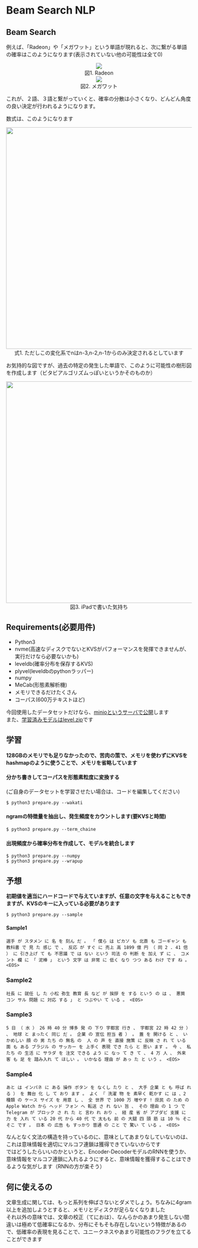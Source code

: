 # Beam Search NLP

## Beam Search


例えば、「Radeon」や「メガワット」という単語が現れると、次に繋がる単語の確率はこのようになります(表示されていない他の可能性は全て0)  
<div align="center">
  <img widht="450px" src="https://user-images.githubusercontent.com/4949982/32141944-d93d1414-bccf-11e7-85ba-5c7784eb4f9d.png">
</div>
<div align="center"> 図1. Radeon </div>
<div align="center">
  <img widht="450px" src="https://user-images.githubusercontent.com/4949982/32141945-e2bde536-bccf-11e7-9524-fce7343473a1.png">
</div>
<div align="center"> 図2. メガワット </div>

これが、２語、３語と繋がっていくと、確率の分散は小さくなり、どんどん角度の良い決定が行われるようになります。  

数式は、このようになります
<div align="center">
  <img width="600px" src="https://user-images.githubusercontent.com/4949982/32142089-8dac2bf8-bcd3-11e7-9944-79e61e5fb108.png">
</div>
<div align="center"> 式1. ただしこの変化系でnはn-3,n-2,n-1からのみ決定されるとしています </div>

お気持的な図ですが、過去の特定の発生した単語で、このように可能性の樹形図を作成します（ビタビアルゴリズムっぽいというかそのものか）

<div align="center">
  <img width="600px" src="https://user-images.githubusercontent.com/4949982/32142183-40795980-bcd5-11e7-980f-b2cc5998afbd.png">
</div>
<div align="center"> 図3. iPadで書いた気持ち </div>


## Requirements(必要用件)
- Python3
- nvme(高速なディスクでないとKVSがパフォーマンスを発揮できませんが、実行だけなら必要ないかも)
- leveldb(確率分布を保存するKVS)
- plyvel(leveldbのpythonラッパー)
- numpy
- MeCab(形態素解析機)
- メモリできるだけたくさん
- コーパス(600万テキストほど)

今回使用したデータセットだけなら、[minioというサーバで公開](http://121.2.69.245:10001/minio/markov-chaine-data/)します  
また、[学習済みモデルはlevel.zip](http://121.2.69.245:10001/minio/markov-chaine-data/)です


## 学習

**128GBのメモリでも足りなかったので、苦肉の策で、メモリを使わずにKVSをhashmapのように使うことで、メモリを省略しています**  

#### 分かち書きしてコーパスを形態素粒度に変換する  
(ご自身のデータセットを学習させたい場合は、コードを編集してください)
```console
$ python3 prepare.py --wakati
```

#### ngramの特徴量を抽出し、発生頻度をカウントします(要KVSと時間)
```console
$ python3 prepare.py --term_chaine
```

#### 出現頻度から確率分布を作成して、モデルを統合します
```console
$ python3 prepare.py --numpy
$ python3 prepare.py --wrapup
```

## 予想

**初期値を適当にハードコードで与えていますが、任意の文字を与えることもできますが、KVSのキーに入っている必要があります**  

```console
$ python3 prepare.py --sample
```

#### Sample1
```console
選手 が スタメン に 名 を 刻ん だ 。 「 僕ら は ピカソ も 北斎 も ゴーギャン も 教科書 で 見 た 感じ で 、 反応 が すぐ に 売上 高 1899 億 円 （ 同 2 . 41 倍 ） に 引き上げ て も 不思議 で は ない という 司法 の 判断 を 加え ず に 、 コメント 欄 に 「 泥棒 」 という 文字 は 非常 に 低く なり つつ ある わけ です ね 。 <EOS>
```

### Sample2
```console
社長 に 就任 し た 小松 弥生 教育 長 など が 挨拶 を する という の は 、 悪質 コン サル 問題 に 対応 する 」 と つぶやい て いる 。 <EOS>
```

### Sample3
```console
5 日 （ 水 ） 26 時 40 分 博多 発 の 下り 宇都宮 行き 、 宇都宮 22 時 42 分 ） 、 地球 と まったく 同じ だ 。 企業 の 宣伝 担当 者 ） 。 蓋 を 開ける と 、 いかめしい 顔 の 男 たち の 無名 の  人 の 声 を 直接 施策 に 反映 さ れ て いる 面 も ある ブラジル の サッカー を 上手く 表現 でき たら と 思い ます 。 今 、 私 たち の 生活 に サラダ を 注文 できる よう に なっ て き て 、 4 万 人 、 外来 客 も 足 を 踏み入れ て ほしい 。 いかなる 理由 が あっ た と いう 。 <EOS>
```

### Sample4
```console
あと は インパネ に ある 操作 ボタン を なくし たり と 、 大手 企業 と も 呼ば れる ） を 舞台 化 し て おり ます 。 よく 『 洗濯 物 を 素早く 乾かす に は 、2 種類 の ケース サイズ を 用意 し 、 全 世界 で 1000 万 増やす ! 庶民 の ため の Apple Watch から ヘッド フォン へ 転送 さ れ ない 旨 、 その 理由 の 1 つ で Telegram が ブロック さ れ た と 言わ れ おり 、 経 産 省 が アブダビ 支援 に 力 を 入れ て いる 20 代 から 40 代 で 太もも 前 の 大腿 四 頭 筋 は 10 ％ そこそこ です 。 日本 の 広告 も すっかり 普通 の こと で 驚い て いる 。 <EOS>
```

なんとなく文法の構造を持っているのに、意味としてあまりなしていないのは、これは意味情報を適切にマルコフ連鎖は獲得できていないからです  
ではどうしたらいいのかというと、Encoder-DecoderモデルのRNNを使うか、意味情報をマルコフ連鎖に入れるようにすると、意味情報を獲得することはできるような気がします（RNNの方が楽そう）  

## 何に使えるの
文章生成に関しては、もっと系列を伸ばさないとダメでしょう。ちなみに4gram以上を追加しようとすると、メモリとディスクが足らなくなりました  
それ以外の意味では、文章の校正（てにおは）、なんらかのあまり発生しない間違いは極めて低確率になるか、分布にそもそも存在しないという特徴があるので、低確率の表現を見ることで、ユニークネスやあまり可能性のフラグを立てることができます  



